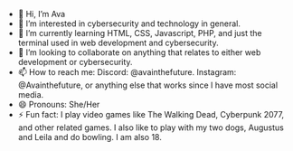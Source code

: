 - 👋 Hi, I’m Ava
- 👀 I’m interested in cybersecurity and technology in general.
- 🌱 I’m currently learning HTML, CSS, Javascript, PHP, and just the terminal used in web development and cybersecurity.
- 💞️ I’m looking to collaborate on anything that relates to either web development or cybersecurity.
- 📫 How to reach me: Discord: @avainthefuture. Instagram: @Avainthefuture, or anything else that works since I have most social media.
- 😄 Pronouns: She/Her
- ⚡ Fun fact: I play video games like The Walking Dead, Cyberpunk 2077, and other related games. I also like to play with my two dogs, Augustus and Leila and do bowling. I am also 18.

<!---
Avainthefuture2/Avainthefuture2 is a ✨ special ✨ repository because its `README.md` (this file) appears on your GitHub profile.
You can click the Preview link to take a look at your changes.
--->
